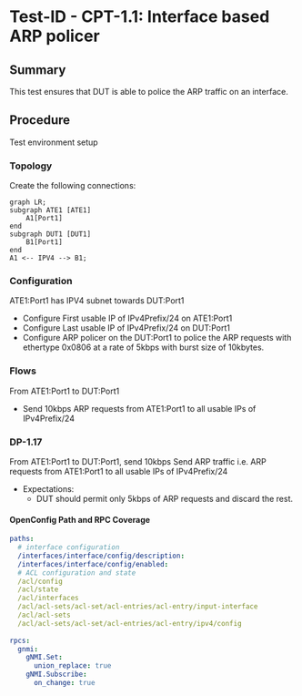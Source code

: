 
# Test-ID - CPT-1.1: Interface based ARP policer

## Summary

This test ensures that DUT is able to police the ARP traffic on an interface.

## Procedure
Test environment setup

### Topology
Create the following connections:
```mermaid
graph LR; 
subgraph ATE1 [ATE1]
    A1[Port1] 
end
subgraph DUT1 [DUT1]
    B1[Port1]
end
A1 <-- IPV4 --> B1; 
```

### Configuration

ATE1:Port1 has IPV4 subnet towards DUT:Port1
- Configure First usable IP of IPv4Prefix/24 on ATE1:Port1
- Configure Last usable IP of IPv4Prefix/24 on DUT:Port1
- Configure ARP policer on the DUT:Port1 to police the ARP requests with ethertype 0x0806 at a rate of 5kbps with burst size of 10kbytes.

       
### Flows

From ATE1:Port1 to DUT:Port1
	
 - Send 10kbps ARP requests from ATE1:Port1 to all usable IPs of IPv4Prefix/24

### DP-1.17 

From ATE1:Port1 to DUT:Port1, send 10kbps Send ARP traffic i.e. ARP requests from ATE1:Port1 to all usable IPs of IPv4Prefix/24

- Expectations:
	- DUT should permit only 5kbps of ARP requests and discard the rest.


#### OpenConfig Path and RPC Coverage

```yaml
paths:
  # interface configuration
  /interfaces/interface/config/description:
  /interfaces/interface/config/enabled:
  # ACL configuration and state
  /acl/config
  /acl/state
  /acl/interfaces
  /acl/acl-sets/acl-set/acl-entries/acl-entry/input-interface
  /acl/acl-sets
  /acl/acl-sets/acl-set/acl-entries/acl-entry/ipv4/config
  
rpcs:
  gnmi:
    gNMI.Set:
      union_replace: true
    gNMI.Subscribe:
      on_change: true
```
